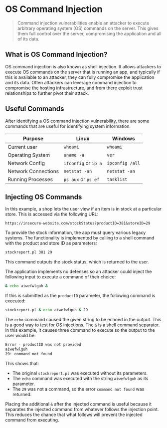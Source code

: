 # OS Command Injection
> Command injection vulnerabilities enable an attacker to execute arbitrary operating system (OS) commands on the server. This gives them full control over the server, compromising the application and all of its data.

## What is OS Command Injection?
OS command injection is also known as shell injection. It allows attackers to execute OS commands on the server that is running an app, and typically if this is available to an attacker, they can fully compromise the application and its data. Often attackers can leverage command injection to compromise the hosting infrastructure, and from there exploit trust relationships to further pivot their attack.

## Useful Commands
After identifying a OS command injection vulnerability, there are some commands that are useful for identifying system information.

| Purpose | Linux | Windows |
| --- | --- | --- |
| Current user | `whoami` | `whoami` |
| Operating System | `uname -a` | `ver` |
| Network Config | `ifconfig` or `ip a` | `ipconfig /all` |
| Network Connections | `netstat -an` | `netstat -an` |
| Running Processes | `ps aux` or `ps ef` | `tasklist` |

## Injecting OS Commands
In this example, a shop lets the user view if an item is in stock at a particular store. This is accessed via the following URL:

```http
https://insecure-website.com/stockStatus?productID=381&storeID=29
```

To provide the stock information, the app must query various legacy systems. The functionality is implemented by calling to a shell command with the product and store ID as parameters:

```bash
stockreport.pl 381 29
```

This command outputs the stock status, which is returned to the user.

The application implements no defenses so an attacker could inject the following input to execute a command of their choice:

```bash
& echo aiwefwlguh &
```

If this is submitted as the `productID` parameter, the following command is executed:

```bash
stockreport.pl & echo aiwefwlguh & 29
```

The `echo` command caused the given string to be echoed in the output. This is a good way to test for OS injections. The `&` is a shell command separator. In this example, it causes three command to execute so the output to the user would be:

```bash
Error - productID was not provided
aiwefwlguh
29: command not found
```

This shows that:
- The original `stockreport.pl` was executed without its parameters.
- The `echo` command was executed with the string `aiwefwlguh` as its parameter.
- The `29` was not a command, so the error `command not found` was returned.

Placing the additional `&` after the injected command is useful because it separates the injected command from whatever follows the injection point. This reduces the chance that what follows will prevent the injected command from executing.